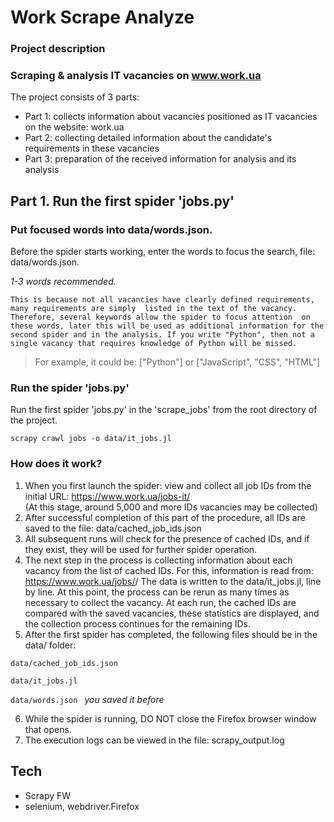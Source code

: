 # Work Scrape Analyze

### Project description

### Scraping & analysis IT vacancies on www.work.ua

The project consists of 3 parts:
 - Part 1: collects information about vacancies positioned as IT vacancies on the website: work.ua
 - Part 2: collecting detailed information about the candidate's requirements in these vacancies
 - Part 3: preparation of the received information for analysis and its analysis

## Part 1. Run the first spider 'jobs.py'

### Put focused words into data/words.json. 

Before the spider starts working, enter the words to focus the search, file: data/words.json. 

_1-3 words recommended._

`This is because not all vacancies have clearly defined requirements, many requirements are simply 
listed in the text of the vacancy. Therefore, several keywords allow the spider to focus attention 
on these words, later this will be used as additional information for the second spider and in the analysis.
If you write "Python", then not a single vacancy that requires knowledge of Python will be missed.`

> For example, it could be: ["Python"]   or  ["JavaScript", "CSS", "HTML"]
### Run the spider 'jobs.py'
Run the first spider 'jobs.py' in the 'scrape_jobs' from the root directory of the project.

``
scrapy crawl jobs -o data/it_jobs.jl
``

### How does it work?
1. When you first launch the spider: view and collect all job IDs from the initial URL: https://www.work.ua/jobs-it/  
    (At this stage, around 5,000 and more IDs vacancies may be collected)
2. After successful completion of this part of the procedure, all IDs are saved to the file: 
     data/cached_job_ids.json
3. All subsequent runs will check for the presence of cached IDs, and if they exist, 
     they will be used for further spider operation.
4. The next step in the process is collecting information about each vacancy from the list of cached IDs.
 For this, information is read from:  https://www.work.ua/jobs/<jobs ID>/
 The data is written to the data/it_jobs.jl,  line by line.
At this point, the process can be rerun as many times as necessary to collect 
the vacancy. At each run, the cached IDs are compared with the saved vacancies,
these statistics are displayed, and the collection process continues for 
the remaining IDs.
5. After the first spider has completed, the following files should be in the data/ folder:

``
data/cached_job_ids.json
``  

``
data/it_jobs.jl
``  

``
data/words.json 
``  _you saved it before_

6. While the spider is running, DO NOT close the Firefox browser window that opens.
7. The execution logs can be viewed in the file: scrapy_output.log

##  Tech

* Scrapy FW
* selenium, webdriver.Firefox






